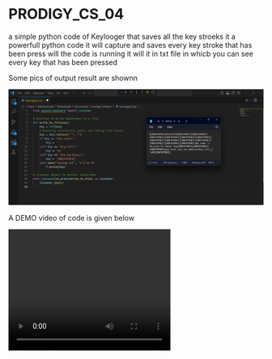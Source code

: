 # PRODIGY_CS_04
a simple python code of Keylooger that saves all the key stroeks
 it a powerfull python code it will capture and saves every key stroke that has been press will the code is running it will it in  txt file in whicb you can see every key that has been pressed

Some pics of output result are shownn 

<img src="1.png" alt="1">

A DEMO  video of code is given below

<video width="320" height="240" controls>
 src="bandicam 2024-04-03 02-03-44-382" type="video/mp4"

